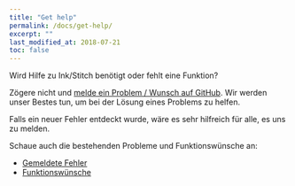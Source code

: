 ```yaml
---
title: "Get help"
permalink: /docs/get-help/
excerpt: ""
last_modified_at: 2018-07-21
toc: false
---
```


Wird Hilfe zu Ink/Stitch benötigt oder fehlt eine Funktion?

Zögere nicht und [melde ein Problem / Wunsch auf GitHub](https://github.com/inkstitch/inkstitch/issues). Wir werden unser Bestes tun, um bei der Lösung eines Problems zu helfen.

Falls ein neuer Fehler entdeckt wurde, wäre es sehr hilfreich für alle, es uns zu melden.

Schaue auch die bestehenden Probleme und Funktionswünsche an:
* [Gemeldete Fehler](https://github.com/inkstitch/inkstitch/issues?q=is%3Aissue+is%3Aopen+label%3Abug)
* [Funktionswünsche](https://github.com/inkstitch/inkstitch/issues?q=is%3Aissue+is%3Aopen+label%3A%22feature+request%22)
